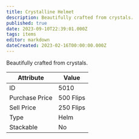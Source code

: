 ```yaml
---
title: Crystalline Helmet
description: Beautifully crafted from crystals.
published: true
date: 2023-09-10T22:39:01.000Z
tags: items
editor: markdown
dateCreated: 2023-02-16T00:00:00.000Z
---
```


Beautifully crafted from crystals.

|Attribute|Value|
|-|-|
|ID|5010|
|Purchase Price|500 Flips|
|Sell Price|250 Flips|
|Type|Helm|
|Stackable|No|

